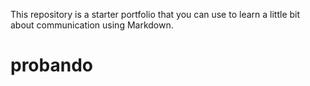  This repository is a starter portfolio that you can use to learn a little bit about communication using Markdown.
# probando

